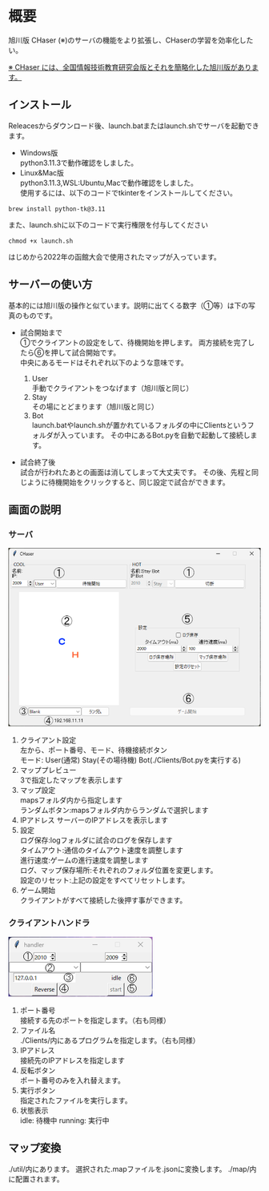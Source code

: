 
# 概要

旭川版 CHaser (※)のサーバの機能をより拡張し、CHaserの学習を効率化したい。

[※ CHaser には、全国情報技術教育研究会版とそれを簡略化した旭川版があります。](https://ja.wikipedia.org/wiki/CHaser)

## インストール

Releacesからダウンロード後、launch.batまたはlaunch.shでサーバを起動できます。  

+ Windows版  
python3.11.3で動作確認をしました。  
+ Linux&Mac版  
python3.11.3,WSL:Ubuntu,Macで動作確認をしました。  
使用するには、以下のコードでtkinterをインストールしてください。

```terminal
brew install python-tk@3.11
```

また、launch.shに以下のコードで実行権限を付与してください

```terminal
chmod +x launch.sh
```

はじめから2022年の函館大会で使用されたマップが入っています。

## サーバーの使い方

基本的には旭川版の操作と似ています。説明に出てくる数字（①等）は下の写真のものです。

+ 試合開始まで  
    ①でクライアントの設定をして、待機開始を押します。
    両方接続を完了したら⑥を押して試合開始です。  
    中央にあるモードはそれぞれ以下のような意味です。

  1. User  
    手動でクライアントをつなげます（旭川版と同じ）
  2. Stay  
    その場にとどまります（旭川版と同じ）
  3. Bot  
    launch.batやlaunch.shが置かれているフォルダの中にClientsというフォルダが入っています。
    その中にあるBot.pyを自動で起動して接続します。  
+ 試合終了後  
    試合が行われたあとの画面は消してしまって大丈夫です。
    その後、先程と同じように待機開始をクリックすると、同じ設定で試合ができます。

## 画面の説明

### サーバ

![explanation](pictures/explanation.png)

1. クライアント設定  
    左から、ポート番号、モード、待機接続ボタン  
    モード:  User(通常) Stay(その場待機) Bot(./Clients/Bot.pyを実行する)
2. マッププレビュー  
    3で指定したマップを表示します
3. マップ設定  
    mapsフォルダ内から指定します  
    ランダムボタン:mapsフォルダ内からランダムで選択します
4. IPアドレス
    サーバーのIPアドレスを表示します
5. 設定  
    ログ保存:logフォルダに試合のログを保存します  
    タイムアウト:通信のタイムアウト速度を調整します  
    進行速度:ゲームの進行速度を調整します  
    ログ、マップ保存場所:それぞれのフォルダ位置を変更します。  
    設定のリセット:上記の設定をすべてリセットします。
6. ゲーム開始  
    クライアントがすべて接続した後押す事ができます。  

### クライアントハンドラ

![handler](pictures/handler.png)

1. ポート番号  
   接続する先のポートを指定します。（右も同様）
2. ファイル名  
   ./Clients/内にあるプログラムを指定します。（右も同様）
3. IPアドレス  
   接続先のIPアドレスを指定します
4. 反転ボタン  
   ポート番号のみを入れ替えます。
5. 実行ボタン  
   指定されたファイルを実行します。
6. 状態表示  
   idle: 待機中
   running: 実行中

## マップ変換

./util/内にあります。
選択された.mapファイルを.jsonに変換します。 ./map/内に配置されます。
